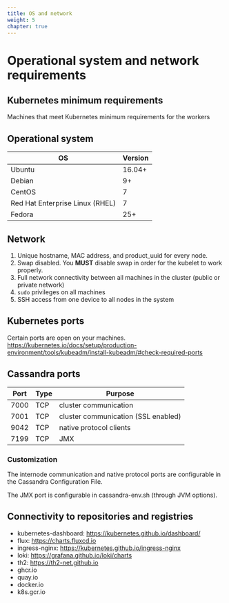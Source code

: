 ```yaml
---
title: OS and network
weight: 5
chapter: true
---
```


# Operational system and network requirements

## Kubernetes minimum requirements

Machines that meet Kubernetes minimum requirements for the workers

## Operational system

|OS|Version|
|---|---|
|Ubuntu|16.04+|
|Debian|9+|
|CentOS|7|
|Red Hat Enterprise Linux (RHEL)|7|
|Fedora|25+|

## Network
1. Unique hostname, MAC address, and product_uuid for every node.
2. Swap disabled. You **MUST** disable swap in order for the kubelet to work properly.
3. Full network connectivity between all machines in the cluster (public or private network)
4. `sudo` privileges on all machines
5. SSH access from one device to all nodes in the system

## Kubernetes ports
Certain ports are open on your machines. https://kubernetes.io/docs/setup/production-environment/tools/kubeadm/install-kubeadm/#check-required-ports

## Cassandra ports

|Port|Type|Purpose|
|---|---|---|
|7000|TCP|cluster communication|
|7001|TCP|cluster communication (SSL enabled)|
|9042|TCP|native protocol clients|
|7199|TCP|JMX|

### Customization
The internode communication and native protocol
ports are configurable in the Cassandra Configuration File. 

The JMX
port is configurable in cassandra-env.sh (through JVM options).


## Connectivity to repositories and registries
- kubernetes-dashboard: https://kubernetes.github.io/dashboard/
- flux: https://charts.fluxcd.io
- ingress-nginx: https://kubernetes.github.io/ingress-nginx
- loki: https://grafana.github.io/loki/charts
- th2: https://th2-net.github.io
- ghcr.io
- quay.io
- docker.io
- k8s.gcr.io
